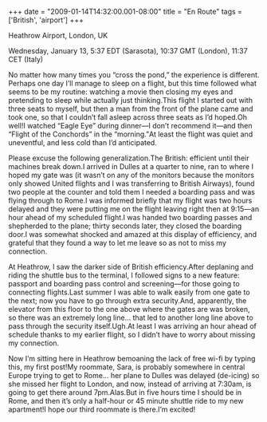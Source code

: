 +++
date = "2009-01-14T14:32:00.001-08:00"
title = "En Route"
tags = ['British', 'airport']
+++
<p>Heathrow Airport, London, UK

</p><p>Wednesday, January 13, 5:37 EDT (Sarasota), 10:37 GMT (London), 11:37 CET (Italy)</p>No matter how many times you “cross the pond,” the experience is different.<span style="font-size:+0;"> </span>Perhaps one day I’ll manage to sleep on a flight, but this time followed what seems to be my routine: watching a movie then closing my eyes and pretending to sleep while actually just thinking.<span style="font-size:+0;"> </span>This flight I started out with three seats to myself, but then a man from the front of the plane came and took one, so that I couldn’t fall asleep across three seats as I’d hoped.<span style="font-size:+0;"> </span>Oh well!<span style="font-size:+0;"> </span>I watched “Eagle Eye” during dinner—I don’t recommend it—and then “Flight of the Conchords” in the “morning.”<span style="font-size:+0;"> </span>At least the flight was quiet and uneventful, and less cold than I’d anticipated. <p class="MsoNormal"><?xml:namespace prefix = o /><o:p></o:p></p><p class="MsoNormal">Please excuse the following generalization.<span style="font-size:+0;"> </span>The British: efficient until their machines break down.<span style="font-size:+0;"> </span>I arrived in Dulles at a quarter to nine, ran to where I hoped my gate was (it wasn’t on any of the monitors because the monitors only showed United flights and I was transferring to British Airways), found two people at the counter and told them I needed a boarding pass and was flying through to Rome.<span style="font-size:+0;"> </span>I was informed briefly that my flight was two hours delayed and they were putting me on the flight leaving right then at 9:15—an hour ahead of my scheduled flight.<span style="font-size:+0;"> </span>I was handed two boarding passes and shepherded to the plane; thirty seconds later, they closed the boarding door.<span style="font-size:+0;"> </span>I was somewhat shocked and amazed at this display of efficiency, and grateful that they found a way to let me leave so as not to miss my connection.</p><p class="MsoNormal"><o:p></o:p></p><p class="MsoNormal">At Heathrow, I saw the darker side of British efficiency.<span style="font-size:+0;"> </span>After deplaning and riding the shuttle bus to the terminal, I followed signs to a new feature: passport and boarding pass control and screening—for those going to connecting flights.<span style="font-size:+0;"> </span>Last summer I was able to walk easily from one gate to the next; now you have to go through extra security.<span style="font-size:+0;"> </span>And, apparently, the elevator from this floor to the one above where the gates are was broken, so there was an extremely long line… that led to another long line above to pass through the security itself.<span style="font-size:+0;"> </span>Ugh.<span style="font-size:+0;"> </span>At least I was arriving an hour ahead of schedule thanks to my earlier flight, so I didn’t have to worry about missing my connection.</p><p class="MsoNormal"><o:p></o:p></p><p class="MsoNormal">Now I’m sitting here in Heathrow bemoaning the lack of free wi-fi by typing this, my first post!<span style="font-size:+0;"> </span>My roommate, Sara, is probably somewhere in central Europe trying to get to Rome… her plane to Dulles was delayed (de-icing) so she missed her flight to London, and now, instead of arriving at 7:30am, is going to get there around 7pm.<span style="font-size:+0;"> </span>Alas.<span style="font-size:+0;"> </span>But in five hours time I should be in Rome, and then it’s only a half-hour or 45 minute shuttle ride to my new apartment!<span style="font-size:+0;"> </span>I hope our third roommate is there.<span style="font-size:+0;"> </span>I’m excited!</p>
